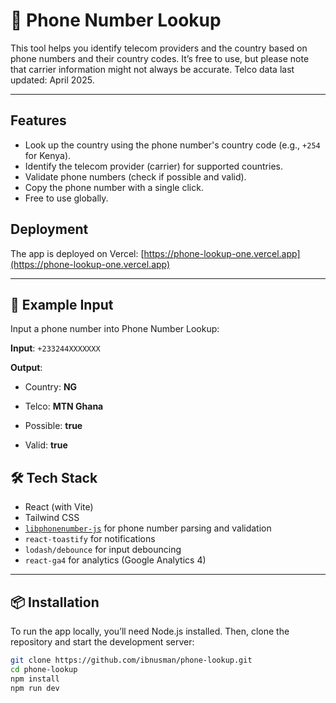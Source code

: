 # 📱 Phone Number Lookup

This tool helps you identify telecom providers and the country based on phone numbers and their country codes. It’s free to use, but please note that carrier information might not always be accurate. Telco data last updated: April 2025.

---

## Features
- Look up the country using the phone number's country code (e.g., `+254` for Kenya).
- Identify the telecom provider (carrier) for supported countries.
- Validate phone numbers (check if possible and valid).
- Copy the phone number with a single click.
- Free to use globally.

## Deployment
The app is deployed on Vercel: [https://phone-lookup-one.vercel.app](https://phone-lookup-one.vercel.app)

---

## 🧪 Example Input

Input a phone number into Phone Number Lookup:

**Input**: `+233244XXXXXXX`

**Output**:

- Country: **NG**

- Telco: **MTN Ghana**

- Possible: **true**

- Valid: **true**


## 🛠️ Tech Stack

- React (with Vite)  
- Tailwind CSS 
- [`libphonenumber-js`](https://github.com/catamphetamine/libphonenumber-js) for phone number parsing and validation  
- `react-toastify` for notifications  
- `lodash/debounce` for input debouncing  
- `react-ga4` for analytics (Google Analytics 4)

---

## 📦 Installation

To run the app locally, you’ll need Node.js installed. Then, clone the repository and start the development server:

```bash
git clone https://github.com/ibnusman/phone-lookup.git
cd phone-lookup
npm install
npm run dev
